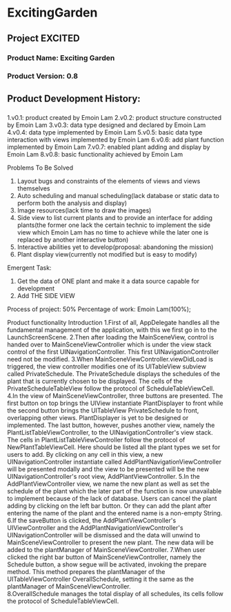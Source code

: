 # ExcitingGarden
## Project EXCITED

### Product Name: Exciting Garden
### Product Version: 0.8

## Product Development History:
###
1.v0.1: product created by Emoin Lam
2.v0.2: product structure constructed by Emoin Lam
3.v0.3: data type designed and declared by Emoin Lam
4.v0.4: data type implemented by Emoin Lam
5.v0.5: basic data type interaction with views implemented by Emoin Lam
6.v0.6: add plant function implemented by Emoin Lam
7.v0.7: enabled plant adding and display by Emoin Lam
8.v0.8: basic functionality achieved by Emoin Lam

Problems To Be Solved
1. Layout bugs and constraints of the elements of views and views themselves
2. Auto scheduling and manual scheduling(lack database or static data to perform both the analysis and display)
3. Image resources(lack time to draw the images)
4. Side view to list current plants and to provide an interface for adding plants(the former one lack the certain technic to implement the side view which Emoin Lam has no time to achieve while the later one is replaced by another interactive button)
5. Interactive abilities yet to develop(proposal: abandoning the mission)
6. Plant display view(currently not modified but is easy to modify)

Emergent Task:
1. Get the data of ONE plant and make it a data source capable for development
2. Add THE SIDE VIEW


Process of project: 50%
Percentage of work: Emoin Lam(100%);


Product functionality Introduction
1.First of all, AppDelegate handles all the fundamental management of the application, with this we first go in to the LaunchScreenScene.
2.Then after loading the MainSceneView, control is handed over to MainSceneViewController which is under the view stack control of the first UINavigationController. This first UINavigationController need not be modified.
3.When MainSceneViewController.viewDidLoad is triggered, the view controller modifies one of its UITableView subview called PrivateSchedule. The PrivateSchedule displays the schedules of the plant that is currently chosen to be displayed. The cells of the PrivateScheduleTableView follow the protocol of ScheduleTableViewCell.
4.In the view of MainSceneViewController, three buttons are presented. The first button on top brings the UIView instantiate PlantDisplayer to front while the second button brings the UITableView PrivateSchedule to front, overlapping other views. PlantDisplayer is yet to be designed or implemented. The last button, however, pushes another view, namely the PlantListTableViewController, to the UINavigationController's view stack. The cells in PlantListTableViewController follow the protocol of NewPlantTableViewCell. Here should be listed all the plant types we set for users to add. By clicking on any cell in this view, a new UINavigationController instantiate called AddPlantNavigationViewController will be presented modally and the view to be presented will be the new UINavigationController's root view, AddPlantViewController.
5.In the AddPlantViewController view, we name the new plant as well as set the schedule of the plant which the later part of the function is now unavailable to implement because of the lack of database. Users can cancel the plant adding by clicking on the left bar button. Or they can add the plant after entering the name of the plant and the entered name is a non-empty String.
6.If the saveButton is clicked, the AddPlantViewController's UIViewController and the AddPlantNavigationViewController's UINavigationController will be dismissed and the data will unwind to MainSceneViewController to present the new plant. The new data will be added to the plantManager of MainSceneViewController.
7.When user clicked the right bar button of MainSceneViewController, namely the Schedule button, a show segue will be activated, invoking the prepare method. This method prepares the plantManager of the UITableViewController OverallSchedule, setting it the same as the plantManager of MainSceneViewController.  
8.OverallSchedule manages the total display of all schedules, its cells follow the protocol of ScheduleTableViewCell.
###
